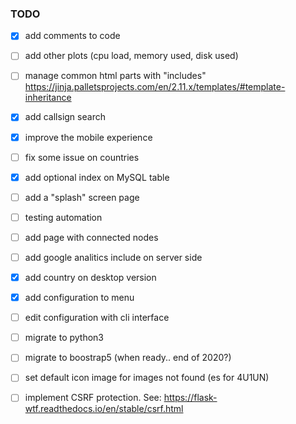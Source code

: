 
### TODO
- [x] add comments to code
- [ ] add other plots (cpu load, memory used, disk used)
- [ ] manage common html parts with "includes" https://jinja.palletsprojects.com/en/2.11.x/templates/#template-inheritance
- [x] add callsign search
- [x] improve the mobile experience
- [ ] fix some issue on countries
- [x] add optional index on MySQL table
- [ ] add a "splash" screen page
- [ ] testing automation
- [ ] add page with connected nodes
- [ ] add google analitics include on server side
- [x] add country on desktop version
- [x] add configuration to menu
- [ ] edit configuration with cli interface
- [ ] migrate to python3 
- [ ] migrate to boostrap5 (when ready.. end of 2020?)
- [ ] set default icon image for images not found (es for 4U1UN)
- [ ] implement CSRF protection. See:   https://flask-wtf.readthedocs.io/en/stable/csrf.html


